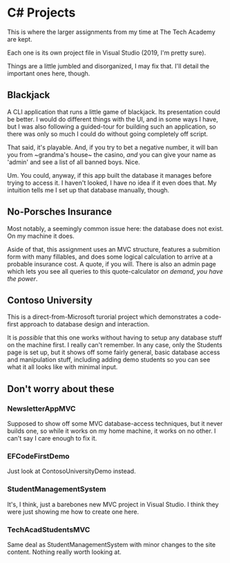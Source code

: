 # C# Projects

This is where the larger assignments from my time at The Tech Academy are kept.

Each one is its own project file in Visual Studio (2019, I'm pretty sure).

Things are a little jumbled and disorganized, I may fix that. I'll detail the important ones here, though.

## Blackjack

A CLI application that runs a little game of blackjack. Its presentation could be better. I would do different things with the UI, and in some ways I have, but I was also following a guided-tour for building such an application, so there was only so much I could do without going completely off script.

That said, it's playable. And, if you try to bet a negative number, it will ban you from ~grandma's house~ the casino, *and* you can give your name as 'admin' and see a list of all banned boys. Nice.

Um. You could, anyway, if this app built the database it manages before trying to access it. I haven't looked, I have no idea if it even does that. My intuition tells me I set up that database manually, though.

## No-Porsches Insurance

Most notably, a seemingly common issue here: the database does not exist. On my machine it does.

Aside of that, this assignment uses an MVC structure, features a submition form with many fillables, and does some logical calculation to arrive at a probable insurance cost. A quote, if you will. There is also an admin page which lets you see all queries to this quote-calculator *on demand*, *you have the power*.

## Contoso University

This is a direct-from-Microsoft turorial project which demonstrates a code-first approach to database design and interaction.

It is *possible* that this one works without having to setup any database stuff on the machine first. I really can't remember. In any case, only the Students page is set up, but it shows off some fairly general, basic database access and manipulation stuff, including adding demo students so you can see what it all looks like with minimal input.

## Don't worry about these

### NewsletterAppMVC

Supposed to show off some MVC database-access techniques, but it never builds one, so while it works on my home machine, it works on no other. I can't say I care enough to fix it.

### EFCodeFirstDemo

Just look at ContosoUniversityDemo instead.

### StudentManagementSystem

It's, I think, just a barebones new MVC project in Visual Studio. I think they were just showing me how to create one here.

### TechAcadStudentsMVC

Same deal as StudentManagementSystem with minor changes to the site content. Nothing really worth looking at.

